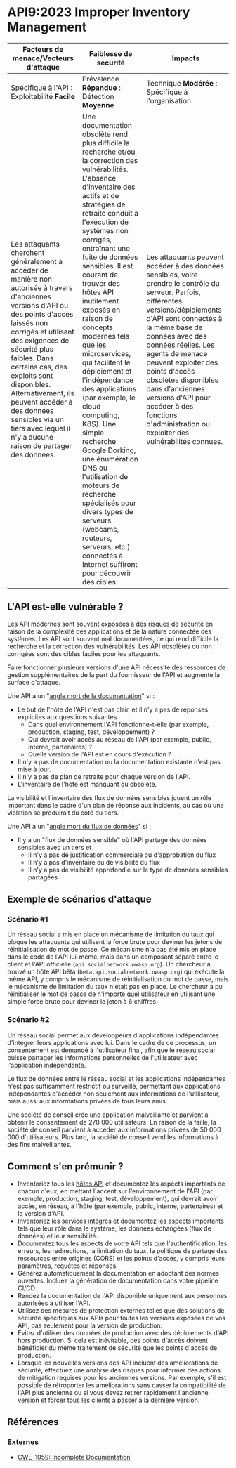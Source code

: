 # API9:2023 Improper Inventory Management

| Facteurs de menace/Vecteurs d'attaque | Faiblesse de sécurité | Impacts |
| - | - | - |
| Spécifique à l'API : Exploitabilité **Facile** | Prévalence **Répandue** : Détection **Moyenne** | Technique **Modérée** : Spécifique à l'organisation |
| Les attaquants cherchent généralement à accéder de manière non autorisée à travers d'anciennes versions d'API ou des points d'accès laissés non corrigés et utilisant des exigences de sécurité plus faibles. Dans certains cas, des exploits sont disponibles. Alternativement, ils peuvent accéder à des données sensibles via un tiers avec lequel il n'y a aucune raison de partager des données. | Une documentation obsolète rend plus difficile la recherche et/ou la correction des vulnérabilités. L'absence d'inventaire des actifs et de stratégies de retraite conduit à l'exécution de systèmes non corrigés, entraînant une fuite de données sensibles. Il est courant de trouver des hôtes API inutilement exposés en raison de concepts modernes tels que les microservices, qui facilitent le déploiement et l'indépendance des applications (par exemple, le cloud computing, K8S). Une simple recherche Google Dorking, une énumération DNS ou l'utilisation de moteurs de recherche spécialisés pour divers types de serveurs (webcams, routeurs, serveurs, etc.) connectés à Internet suffiront pour découvrir des cibles. | Les attaquants peuvent accéder à des données sensibles, voire prendre le contrôle du serveur. Parfois, différentes versions/déploiements d'API sont connectés à la même base de données avec des données réelles. Les agents de menace peuvent exploiter des points d'accès obsolètes disponibles dans d'anciennes versions d'API pour accéder à des fonctions d'administration ou exploiter des vulnérabilités connues. |

## L'API est-elle vulnérable ?

Les API modernes sont souvent exposées à des risques de sécurité en raison de la complexité des applications et de la nature connectée des systèmes. Les API sont souvent mal documentées, ce qui rend difficile la recherche et la correction des vulnérabilités. Les API obsolètes ou non corrigées sont des cibles faciles pour les attaquants.

Faire fonctionner plusieurs versions d'une API nécessite des ressources de gestion supplémentaires de la part du fournisseur de l'API et augmente la surface d'attaque.

Une API a un "<ins>angle mort de la documentation</ins>" si :
* Le but de l'hôte de l'API n'est pas clair, et il n'y a pas de réponses explicites aux questions suivantes
  * Dans quel environnement l'API fonctionne-t-elle (par exemple, production, staging, test, développement) ?
  * Qui devrait avoir accès au réseau de l'API (par exemple, public, interne, partenaires) ?
  * Quelle version de l'API est en cours d'exécution ?
* Il n'y a pas de documentation ou la documentation existante n'est pas mise à jour.
* Il n'y a pas de plan de retraite pour chaque version de l'API.
* L'inventaire de l'hôte est manquant ou obsolète.

La visibilité et l'inventaire des flux de données sensibles jouent un rôle important dans le cadre d'un plan de réponse aux incidents, au cas où une violation se produirait du côté du tiers.

Une API a un "<ins>angle mort du flux de données</ins>" si :
* Il y a un "flux de données sensible" où l'API partage des données sensibles avec un tiers et
  * Il n'y a pas de justification commerciale ou d'approbation du flux
  * Il n'y a pas d'inventaire ou de visibilité du flux
  * Il n'y a pas de visibilité approfondie sur le type de données sensibles partagées


## Exemple de scénarios d'attaque

### Scénario #1

Un réseau social a mis en place un mécanisme de limitation du taux qui bloque les attaquants qui utilisent la force brute pour deviner les jetons de réinitialisation de mot de passe. Ce mécanisme n'a pas été mis en place dans le code de l'API lui-même, mais dans un composant séparé entre le client et l'API officielle (`api.socialnetwork.owasp.org`). Un chercheur a trouvé un hôte API bêta (`beta.api.socialnetwork.owasp.org`) qui exécute la même API, y compris le mécanisme de réinitialisation du mot de passe, mais le mécanisme de limitation du taux n'était pas en place. Le chercheur a pu réinitialiser le mot de passe de n'importe quel utilisateur en utilisant une simple force brute pour deviner le jeton à 6 chiffres.

### Scénario #2

Un réseau social permet aux développeurs d'applications indépendantes d'intégrer leurs applications avec lui. Dans le cadre de ce processus, un consentement est demandé à l'utilisateur final, afin que le réseau social puisse partager les informations personnelles de l'utilisateur avec l'application indépendante.

Le flux de données entre le réseau social et les applications indépendantes n'est pas suffisamment restrictif ou surveillé, permettant aux applications indépendantes d'accéder non seulement aux informations de l'utilisateur, mais aussi aux informations privées de tous leurs amis.

Une société de conseil crée une application malveillante et parvient à obtenir le consentement de 270 000 utilisateurs. En raison de la faille, la société de conseil parvient à accéder aux informations privées de 50 000 000 d'utilisateurs. Plus tard, la société de conseil vend les informations à des fins malveillantes.

## Comment s'en prémunir ?

* Inventoriez tous les <ins>hôtes API</ins> et documentez les aspects importants de chacun d'eux, en mettant l'accent sur l'environnement de l'API (par exemple, production, staging, test, développement), qui devrait avoir accès, en réseau, à l'hôte (par exemple, public, interne, partenaires) et la version d'API.
* Inventoriez les <ins>services intégrés</ins> et documentez les aspects importants tels que leur rôle dans le système, les données échangées (flux de données) et leur sensibilité.
* Documentez tous les aspects de votre API tels que l'authentification, les erreurs, les redirections, la limitation du taux, la politique de partage des ressources entre origines (CORS) et les points d'accès, y compris leurs paramètres, requêtes et réponses.
* Générez automatiquement la documentation en adoptant des normes ouvertes. Incluez la génération de documentation dans votre pipeline CI/CD.
* Rendez la documentation de l'API disponible uniquement aux personnes autorisées à utiliser l'API.
* Utilisez des mesures de protection externes telles que des solutions de sécurité spécifiques aux APIs pour toutes les versions exposées de vos API, pas seulement pour la version de production.
* Évitez d'utiliser des données de production avec des déploiements d'API hors production. Si cela est inévitable, ces points d'accès doivent bénéficier du même traitement de sécurité que les points d'accès de production.
* Lorsque les nouvelles versions des API incluent des améliorations de sécurité, effectuez une analyse des risques pour informer des actions de mitigation requises pour les anciennes versions. Par exemple, s'il est possible de rétroporter les améliorations sans casser la compatibilité de l'API plus ancienne ou si vous devez retirer rapidement l'ancienne version et forcer tous les clients à passer à la dernière version.


## Références

### Externes

* [CWE-1059: Incomplete Documentation][1]

[1]: https://cwe.mitre.org/data/definitions/1059.html
